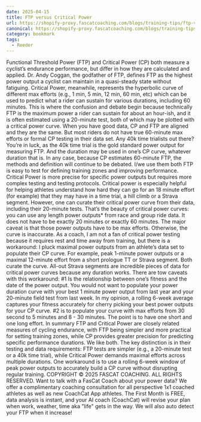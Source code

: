 ```yaml
---
date: 2025-04-15
title: FTP versus Critical Power
url: https://shopify-proxy.fascatcoaching.com/blogs/training-tips/ftp-versus-critical-power
canonical: https://shopify-proxy.fascatcoaching.com/blogs/training-tips/ftp-versus-critical-power
category: bookmark
tags:
  - Reeder
---
```


Functional Threshold Power (FTP) and Critical Power (CP) both measure a cyclist’s endurance performance, but differ in how they are calculated and applied.⁠ Dr. Andy Coggan, the godfather of FTP, defines FTP as the highest power output a cyclist can maintain in a quasi-steady state without fatiguing. Critical Power, meanwhile, represents the hyperbolic curve of different max efforts (e.g., 1 min, 5 min, 12 min, 60 min, etc) which can be used to predict what a rider can sustain for various durations, including 60 minutes.⁠⁠⁠⁠⁠⁠⁠⁠⁠⁠⁠⁠⁠⁠⁠ This is where the confusion and debate begin because technically FTP is the maximum power a rider can sustain for about an hour-ish, and it is often estimated using a 20-minute test,⁠ both of which may be plotted with a critical power curve.⁠⁠⁠⁠⁠⁠⁠⁠⁠⁠⁠⁠ When you have good data, CP and FTP are aligned and they are the same.⁠⁠⁠⁠⁠⁠⁠⁠⁠⁠ But most riders do not have true 60-minute max efforts or formal CP testing in their data set.⁠ Any 40k time trialists out there? You’re in luck, as the 40k time trial is the gold standard power output for measuring FTP.⁠ And the duration may be used in one’s CP curve, whatever duration that is.⁠⁠ In any case, because CP estimates 60-minute FTP, the methods and definition will continue to be debated.⁠⁠⁠⁠⁠⁠⁠⁠⁠⁠⁠ I/we use them both⁠⁠⁠⁠⁠⁠⁠⁠⁠⁠ FTP is easy to test for defining training zones and improving performance. Critical Power is more precise for specific power outputs but requires more complex testing and testing protocols.⁠ Critical power is especially helpful for helping athletes understand how hard they can go for an 18 minute effort (for example) that they may have in a time trial, a hill climb or a Strava segment.⁠⁠⁠⁠⁠⁠ However, one can curate their critical power curve from their data, including their 20-minute tests. That’s the beauty of critical power curves: you can use any length power outputs\* from race and group ride data.⁠ It does not have to be exactly 20 minutes or exactly 60 minutes.⁠⁠ The major caveat is that those power outputs have to be max efforts. Otherwise, the curve is inaccurate.⁠⁠⁠⁠⁠⁠ As a coach, I am not a fan of critical power testing because it requires rest and time away from training, but there is a workaround: I pluck maximal power outputs from an athlete’s data set to populate their CP curve. For example, peak 1-minute power outputs or a maximal 12-minute effort from a short prologue TT or Strava segment.⁠ Both curate the curve.⁠ All-out Strava segments are incredible pieces of data for critical power curves because any duration works.⁠ There are tow caveats with this workaround:⁠⁠⁠⁠⁠⁠ #1 Is the relationship between one’s fitness and the date of the power output.⁠ You would not want to populate your power duration curve with your best 1 minute power output from last year and your 20-minute field test from last week.⁠ In my opinion, a rolling 6-week average captures your fitness accurately for cherry picking your best power outputs for your CP curve.⁠⁠⁠⁠⁠⁠⁠ #2 is to populate your curve with max efforts from 30 second to 5 minutes and 8 - 30 minutes.⁠ The point is to have one short and one long effort.⁠⁠⁠⁠⁠⁠⁠ In summary⁠⁠⁠⁠⁠⁠⁠ FTP and Critical Power are closely related measures of cycling endurance, with FTP being simpler and more practical for setting training zones, while CP provides greater precision for predicting specific performance durations. We like both. The key distinction is in their testing and data requirements: FTP tests are simpler (e.g., a 20-minute test or a 40k time trial), while Critical Power demands maximal efforts across multiple durations. One workaround is to use a rolling 6-week window of peak power outputs to accurately build a CP curve without disrupting regular training.⁠⁠⁠⁠⁠⁠ COPYRIGHT © 2025 FASCAT COACHING. ALL RIGHTS RESERVED.⁠⁠⁠⁠⁠⁠ Want to talk with a FasCat Coach about your power data? We offer a complimentary coaching consultation for all perspective 1x1 coached athletes as well as new CoachCat App athletes.⁠⁠⁠⁠⁠⁠⁠ The First Month is FREE, data analysis is instant,⁠ and your AI coach (CoachCat) will revise your plan when work, weather, time aka "life" gets in the way.⁠ We will also auto detect your FTP when it increase!
